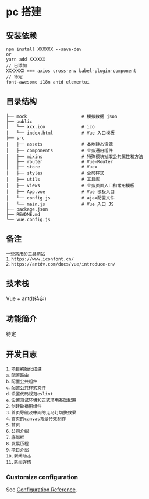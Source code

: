 # pc 搭建

## 安装依赖
```
npm install XXXXXX --save-dev
or
yarn add XXXXXX
// 已添加
XXXXXXX === axios cross-env babel-plugin-component
// 待定
font-awesome i18n antd elementui
```

## 目录结构

```
├── mock                     # 模拟数据 json
├── public
│   └── xxx.ico              # ico
|   └── index.html           # Vue 入口模板
├── src
│   ├── assets               # 本地静态资源
│   ├── components           # 业务通用组件
│   ├── mixins               # 特殊模块抽取公共属性和方法
│   ├── router               # Vue-Router
│   ├── store                # Vuex
│   ├── styles               # 全局样式
│   ├── utils                # 工具库
│   ├── views                # 业务页面入口和常用模板
│   ├── App.vue              # Vue 模板入口
│   └── config.js            # ajax配置文件
│   └── main.js              # Vue 入口 JS
├── package.json
├── README.md
└── vue.config.js
```

## 备注

```
一些常用的工具网站
1.https://www.iconfont.cn/
2.https://antdv.com/docs/vue/introduce-cn/
```

## 技术栈

Vue + antd(待定)

## 功能简介

待定

## 开发日志

```
1.项目初始化搭建
a.配置路由
b.配置公共组件
c.配置公共样式文件
d.设置代码规范eslint
e.设置测试环境和正式环境基础配置
2.创建轮播图组件
3.首页导航及中间的走马灯切换效果
4.首页的canvas背景特效制作
5.首页
6.公司介绍
7.底部栏
8.发展历程
9.项目介绍
10.新闻动态
11.新闻详情
```

### Customize configuration

See [Configuration Reference](https://cli.vuejs.org/config/).
